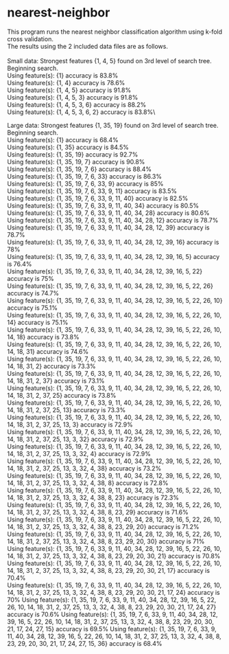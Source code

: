 # nearest-neighbor
This program runs the nearest neighbor classification algorithm using k-fold cross validation.\
The results using the 2 included data files are as follows.\
\
Small data: Strongest features {1, 4, 5} found on 3rd level of search tree.\
Beginning search.\
Using feature(s): {1} accuracy is 83.8%\
Using feature(s): {1, 4} accuracy is 78.6%\
Using feature(s): {1, 4, 5} accuracy is 91.8%\
Using feature(s): {1, 4, 5, 3} accuracy is 91.8%\
Using feature(s): {1, 4, 5, 3, 6} accuracy is 88.2%\
Using feature(s): {1, 4, 5, 3, 6, 2} accuracy is 83.8%\

Large data: Strongest features {1, 35, 19} found on 3rd level of search tree.\
Beginning search.\
Using feature(s): {1} accuracy is 68.4%\
Using feature(s): {1, 35} accuracy is 84.5%\
Using feature(s): {1, 35, 19} accuracy is 92.7%\
Using feature(s): {1, 35, 19, 7} accuracy is 90.8%\
Using feature(s): {1, 35, 19, 7, 6} accuracy is 88.4%\
Using feature(s): {1, 35, 19, 7, 6, 33} accuracy is 86.3%\
Using feature(s): {1, 35, 19, 7, 6, 33, 9} accuracy is 85%\
Using feature(s): {1, 35, 19, 7, 6, 33, 9, 11} accuracy is 83.5%\
Using feature(s): {1, 35, 19, 7, 6, 33, 9, 11, 40} accuracy is 82.5%\
Using feature(s): {1, 35, 19, 7, 6, 33, 9, 11, 40, 34} accuracy is 80.5%\
Using feature(s): {1, 35, 19, 7, 6, 33, 9, 11, 40, 34, 28} accuracy is 80.6%\
Using feature(s): {1, 35, 19, 7, 6, 33, 9, 11, 40, 34, 28, 12} accuracy is 78.7%\
Using feature(s): {1, 35, 19, 7, 6, 33, 9, 11, 40, 34, 28, 12, 39} accuracy is 78.7%\
Using feature(s): {1, 35, 19, 7, 6, 33, 9, 11, 40, 34, 28, 12, 39, 16} accuracy is 78%\
Using feature(s): {1, 35, 19, 7, 6, 33, 9, 11, 40, 34, 28, 12, 39, 16, 5} accuracy is 76.4%\
Using feature(s): {1, 35, 19, 7, 6, 33, 9, 11, 40, 34, 28, 12, 39, 16, 5, 22} accuracy is 75%\
Using feature(s): {1, 35, 19, 7, 6, 33, 9, 11, 40, 34, 28, 12, 39, 16, 5, 22, 26} accuracy is 74.7%\
Using feature(s): {1, 35, 19, 7, 6, 33, 9, 11, 40, 34, 28, 12, 39, 16, 5, 22, 26, 10} accuracy is 75.1%\
Using feature(s): {1, 35, 19, 7, 6, 33, 9, 11, 40, 34, 28, 12, 39, 16, 5, 22, 26, 10, 14} accuracy is 75.1%\
Using feature(s): {1, 35, 19, 7, 6, 33, 9, 11, 40, 34, 28, 12, 39, 16, 5, 22, 26, 10, 14, 18} accuracy is 73.8%\
Using feature(s): {1, 35, 19, 7, 6, 33, 9, 11, 40, 34, 28, 12, 39, 16, 5, 22, 26, 10, 14, 18, 31} accuracy is 74.6%\
Using feature(s): {1, 35, 19, 7, 6, 33, 9, 11, 40, 34, 28, 12, 39, 16, 5, 22, 26, 10, 14, 18, 31, 2} accuracy is 73.3%\
Using feature(s): {1, 35, 19, 7, 6, 33, 9, 11, 40, 34, 28, 12, 39, 16, 5, 22, 26, 10, 14, 18, 31, 2, 37} accuracy is 73.1%\
Using feature(s): {1, 35, 19, 7, 6, 33, 9, 11, 40, 34, 28, 12, 39, 16, 5, 22, 26, 10, 14, 18, 31, 2, 37, 25} accuracy is 73.8%\
Using feature(s): {1, 35, 19, 7, 6, 33, 9, 11, 40, 34, 28, 12, 39, 16, 5, 22, 26, 10, 14, 18, 31, 2, 37, 25, 13} accuracy is 73.3%\
Using feature(s): {1, 35, 19, 7, 6, 33, 9, 11, 40, 34, 28, 12, 39, 16, 5, 22, 26, 10, 14, 18, 31, 2, 37, 25, 13, 3} accuracy is 72.9%\
Using feature(s): {1, 35, 19, 7, 6, 33, 9, 11, 40, 34, 28, 12, 39, 16, 5, 22, 26, 10, 14, 18, 31, 2, 37, 25, 13, 3, 32} accuracy is 72.9%\
Using feature(s): {1, 35, 19, 7, 6, 33, 9, 11, 40, 34, 28, 12, 39, 16, 5, 22, 26, 10, 14, 18, 31, 2, 37, 25, 13, 3, 32, 4} accuracy is 72.9%\
Using feature(s): {1, 35, 19, 7, 6, 33, 9, 11, 40, 34, 28, 12, 39, 16, 5, 22, 26, 10, 14, 18, 31, 2, 37, 25, 13, 3, 32, 4, 38} accuracy is 73.2%\
Using feature(s): {1, 35, 19, 7, 6, 33, 9, 11, 40, 34, 28, 12, 39, 16, 5, 22, 26, 10, 14, 18, 31, 2, 37, 25, 13, 3, 32, 4, 38, 8} accuracy is 72.8%\
Using feature(s): {1, 35, 19, 7, 6, 33, 9, 11, 40, 34, 28, 12, 39, 16, 5, 22, 26, 10, 14, 18, 31, 2, 37, 25, 13, 3, 32, 4, 38, 8, 23} accuracy is 72.3%\
Using feature(s): {1, 35, 19, 7, 6, 33, 9, 11, 40, 34, 28, 12, 39, 16, 5, 22, 26, 10, 14, 18, 31, 2, 37, 25, 13, 3, 32, 4, 38, 8, 23, 29} accuracy is 71.6%\
Using feature(s): {1, 35, 19, 7, 6, 33, 9, 11, 40, 34, 28, 12, 39, 16, 5, 22, 26, 10, 14, 18, 31, 2, 37, 25, 13, 3, 32, 4, 38, 8, 23, 29, 20} accuracy is 71.2%\
Using feature(s): {1, 35, 19, 7, 6, 33, 9, 11, 40, 34, 28, 12, 39, 16, 5, 22, 26, 10, 14, 18, 31, 2, 37, 25, 13, 3, 32, 4, 38, 8, 23, 29, 20, 30} accuracy is 71%\
Using feature(s): {1, 35, 19, 7, 6, 33, 9, 11, 40, 34, 28, 12, 39, 16, 5, 22, 26, 10, 14, 18, 31, 2, 37, 25, 13, 3, 32, 4, 38, 8, 23, 29, 20, 30, 21} accuracy is 70.8%\
Using feature(s): {1, 35, 19, 7, 6, 33, 9, 11, 40, 34, 28, 12, 39, 16, 5, 22, 26, 10, 14, 18, 31, 2, 37, 25, 13, 3, 32, 4, 38, 8, 23, 29, 20, 30, 21, 17} accuracy is 70.4%\
Using feature(s): {1, 35, 19, 7, 6, 33, 9, 11, 40, 34, 28, 12, 39, 16, 5, 22, 26, 10, 14, 18, 31, 2, 37, 25, 13, 3, 32, 4, 38, 8, 23, 29, 20, 30, 21, 17, 24} accuracy is 70%
Using feature(s): {1, 35, 19, 7, 6, 33, 9, 11, 40, 34, 28, 12, 39, 16, 5, 22, 26, 10, 14, 18, 31, 2, 37, 25, 13, 3, 32, 4, 38, 8, 23, 29, 20, 30, 21, 17, 24, 27} accuracy is 70.6%
Using feature(s): {1, 35, 19, 7, 6, 33, 9, 11, 40, 34, 28, 12, 39, 16, 5, 22, 26, 10, 14, 18, 31, 2, 37, 25, 13, 3, 32, 4, 38, 8, 23, 29, 20, 30, 21, 17, 24, 27, 15} accuracy is 69.5%
Using feature(s): {1, 35, 19, 7, 6, 33, 9, 11, 40, 34, 28, 12, 39, 16, 5, 22, 26, 10, 14, 18, 31, 2, 37, 25, 13, 3, 32, 4, 38, 8, 23, 29, 20, 30, 21, 17, 24, 27, 15, 36} accuracy is 68.4%
